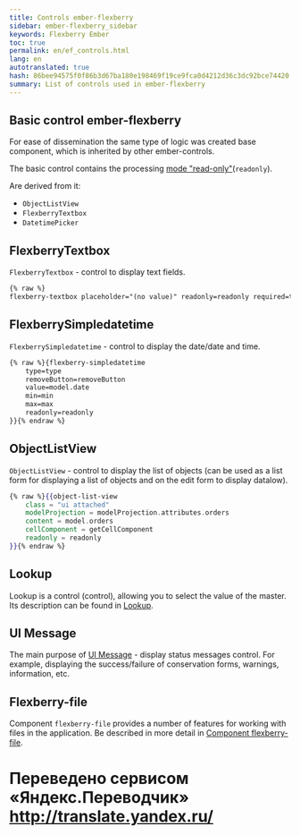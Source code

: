 ```yaml
--- 
title: Controls ember-flexberry 
sidebar: ember-flexberry_sidebar 
keywords: Flexberry Ember 
toc: true 
permalink: en/ef_controls.html 
lang: en 
autotranslated: true 
hash: 86bee94575f0f86b3d67ba180e198469f19ce9fca0d4212d36c3dc92bce74420 
summary: List of controls used in ember-flexberry 
--- 
```


## Basic control ember-flexberry 

For ease of dissemination the same type of logic was created base component, which is inherited by other ember-controls. 

The basic control contains the processing [mode "read-only"](ef_read-only-form.html)(`readonly`). 

Are derived from it: 

* `ObjectListView` 
* `FlexberryTextbox` 
* `DatetimePicker` 

## FlexberryTextbox 

`FlexberryTextbox` - control to display text fields. 

```hbs
{% raw %}
flexberry-textbox placeholder="(no value)" readonly=readonly required=true value=model.employee.firstName{% endraw %}
``` 

## FlexberrySimpledatetime 

`FlexberrySimpledatetime` - control to display the date/date and time. 

```hbs
{% raw %}{flexberry-simpledatetime
  	type=type
  	removeButton=removeButton
  	value=model.date
  	min=min
 	max=max
  	readonly=readonly
}}{% endraw %}
``` 
## ObjectListView 

`ObjectListView` - control to display the list of objects (can be used as a list form for displaying a list of objects and on the edit form to display datalow). 

```hbs
{% raw %}{{object-list-view
	class = "ui attached"
	modelProjection = modelProjection.attributes.orders
	content = model.orders
	cellComponent = getCellComponent
	readonly = readonly
}}{% endraw %}
``` 

## Lookup 

Lookup is a control (control), allowing you to select the value of the master. Its description can be found in [Lookup](ef_lookup.html). 

## UI Message 

The main purpose of [UI Message](ef_ui-message.html) - display status messages control. For example, displaying the success/failure of conservation forms, warnings, information, etc. 

## Flexberry-file 

Component `flexberry-file` provides a number of features for working with files in the application. Be described in more detail in [Component flexberry-file](ef_file.html). 



 # Переведено сервисом «Яндекс.Переводчик» http://translate.yandex.ru/